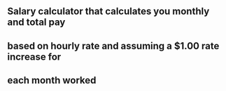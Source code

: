 ## Salary calculator that calculates you monthly and total pay 
## based on hourly rate and assuming a $1.00 rate increase for 
## each month worked